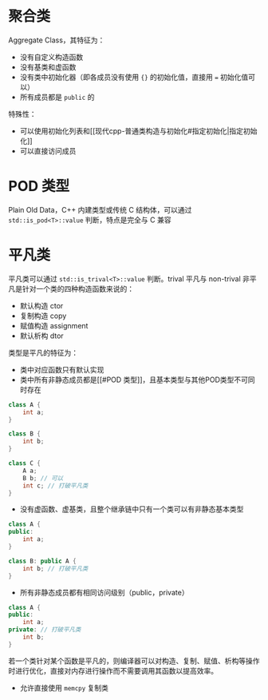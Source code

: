 # 聚合类

Aggregate Class，其特征为：
- 没有自定义构造函数
- 没有基类和虚函数
- 没有类中初始化器（即各成员没有使用 `{}` 的初始化值，直接用 `=` 初始化值可以）
- 所有成员都是 `public` 的

特殊性：
- 可以使用初始化列表和[[现代cpp-普通类构造与初始化#指定初始化|指定初始化]]
- 可以直接访问成员
# POD 类型

Plain Old Data，C++ 内建类型或传统 C 结构体，可以通过 `std::is_pod<T>::value` 判断，特点是完全与 C 兼容
# 平凡类

平凡类可以通过 `std::is_trival<T>::value` 判断。trival 平凡与 non-trival 非平凡是针对一个类的四种构造函数来说的：
- 默认构造 ctor
- 复制构造 copy
- 赋值构造 assignment
- 默认析构 dtor

类型是平凡的特征为：
- 类中对应函数只有默认实现
- 类中所有非静态成员都是[[#POD 类型]]，且基本类型与其他POD类型不可同时存在

```c++
class A {
    int a;
}

class B {
    int b;
}

class C {
    A a;
    B b; // 可以
    int c; // 打破平凡类
}
```

- 没有虚函数、虚基类，且整个继承链中只有一个类可以有非静态基本类型

```c++
class A {
public:
    int a;
}

class B: public A {
    int b; // 打破平凡类
}
```

- 所有非静态成员都有相同访问级别（public，private）

```c++
class A {
public:
    int a;
private: // 打破平凡类
    int b;
}
```

若一个类针对某个函数是平凡的，则编译器可以对构造、复制、赋值、析构等操作时进行优化，直接对内存进行操作而不需要调用其函数以提高效率。
- 允许直接使用 `memcpy` 复制类